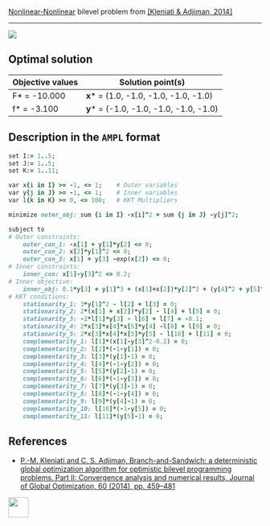[Nonlinear-Nonlinear](/BASBLib/NLP-NLP-problems) bilevel problem from [\[Kleniati & Adjiman, 2014\]][Kleniati & Adjiman, 2014]

---

![](https://github.com/basblsolver/BASBLib/wiki/images/ka_2014_02_eq.jpg)

## Optimal solution

Objective values   | Solution point(s)                      |
------------------ | -------------------------------------- |
F* = -10.000       | __x__* = (1.0, -1.0, -1.0, -1.0, -1.0) |
f* = -3.100        | __y__* = (-1.0, -1.0, -1.0, -1.0, -1.0)|

## Description in the `AMPL` format

```ruby
set I:= 1..5;
set J:= 1..5;
set K:= 1..11;

var x{i in I} >= -1, <= 1;    # Outer variables
var y{j in J} >= -1, <= 1;    # Inner variables
var l{k in K} >= 0, <= 100;   # KKT Multipliers

minimize outer_obj: sum {i in I} -x[i]^2 + sum {j in J} -y[j]^2;

subject to
# Outer constraints:
    outer_con_1: -x[1] + y[1]*y[2] <= 0;
    outer_con_2: x[2]*y[1]^2 <= 0;
    outer_con_3: x[1] + y[3] -exp(x[2]) <= 0;
# Inner constraints:
    inner_con: x[1]-y[3]^2 <= 0.2;
# Inner objective:
    inner_obj: 0.1*y[3] + y[1]^3 + (x[1]+x[2])*y[2]^2 + (y[4]^2 + y[5]^2)*x[3]*x[4]*x[5] = 0;
# KKT conditions:
    stationarity_1: 3*y[1]^2 - l[2] + l[3] = 0;
    stationarity_2: 2*(x[1] + x[2])*y[2] - l[4] + l[5] = 0;
    stationarity_3: -2*l[1]*y[3] - l[6] + l[7] = -0.1;
    stationarity_4: 2*x[3]*x[4]*x[5]*y[4] -l[8] + l[9] = 0;
    stationarity_5: 2*x[3]*x[4]*x[5]*y[5] - l[10] + l[11] = 0;
    complementarity_1: l[1]*(x[1]-y[3]^2-0.2) = 0;
    complementarity_2: l[2]*(-1-y[1]) = 0;
    complementarity_3: l[3]*(y[1]-1) = 0;
    complementarity_4: l[4]*(-1-y[2]) = 0;
    complementarity_5: l[5]*(y[2]-1) = 0;
    complementarity_6: l[6]*(-1-y[3]) = 0;
    complementarity_7: l[7]*(y[3]-1) = 0;
    complementarity_8: l[8]*(-1-y[4]) = 0;
    complementarity_9: l[9]*(y[4]-1) = 0;
    complementarity_10: l[10]*(-1-y[5]) = 0;
    complementarity_11: l[11]*(y[5]-1) = 0;
```

##  References

 - [P.-M. Kleniati and C. S. Adjiman, Branch-and-Sandwich: a deterministic global optimization algorithm for optimistic bilevel programming problems. Part II: Convergence analysis and numerical results, Journal of Global Optimization, 60 (2014), pp. 459–481](https://doi.org/10.1007/s10898-013-0120-8)

[<img src="http://www.interupgrade.com/images/pfeil-backbutton.png" width="40" height="40">](/BASBLib/NLP-NLP-problems "Back to summary of NLP-NLP bilevel problems")

[Kleniati & Adjiman, 2014]: https://doi.org/10.1007/s10898-013-0120-8